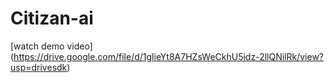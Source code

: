 # Citizan-ai
[watch demo video]
(https://drive.google.com/file/d/1glieYt8A7HZsWeCkhU5idz-2llQNilRk/view?usp=drivesdk)
